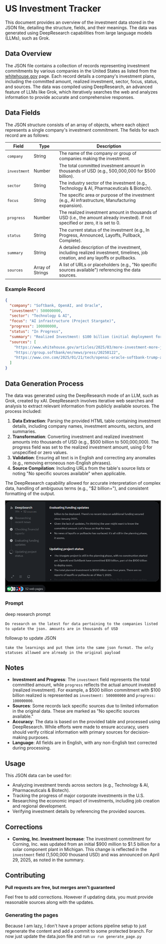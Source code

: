 # US Investment Tracker

This document provides an overview of the investment data stored in the JSON file, detailing the structure, fields, and their meanings. The data was generated using DeepResearch capabilities from large language models (LLMs), such as Grok.

## Data Overview

The JSON file contains a collection of records representing investment commitments by various companies in the United States as listed from the [whitehouse.gov](https://www.whitehouse.gov/investments/) page. Each record details a company's investment plans, including the committed amount, realized investment, sector, focus, status, and sources. The data was compiled using DeepResearch, an advanced feature of LLMs like Grok, which iteratively searches the web and analyzes information to provide accurate and comprehensive responses.

## Data Fields

The JSON structure consists of an array of objects, where each object represents a single company's investment commitment. The fields for each record are as follows:

| Field        | Type             | Description                                                                                                                       |
| ------------ | ---------------- | --------------------------------------------------------------------------------------------------------------------------------- |
| `company`    | String           | The name of the company or group of companies making the investment.                                                              |
| `investment` | Number           | The total committed investment amount in thousands of USD (e.g., 500,000,000 for $500 billion).                                   |
| `sector`     | String           | The industry sector of the investment (e.g., Technology & AI, Pharmaceuticals & Biotech).                                         |
| `focus`      | String           | The specific area or purpose of the investment (e.g., AI infrastructure, Manufacturing expansion).                                |
| `progress`   | Number           | The realized investment amount in thousands of USD (i.e., the amount already invested). If not specified or zero, it is set to 0. |
| `status`     | String           | The current status of the investment (e.g., In Progress, Announced, Layoffs, Pullback, Complete).                                 |
| `summary`    | String           | A detailed description of the investment, including realized investment, timelines, job creation, and any layoffs or pullbacks.   |
| `sources`    | Array of Strings | A list of URLs or placeholders (e.g., "No specific sources available") referencing the data sources.                              |

### Example Record

```json
{
  "company": "Softbank, OpenAI, and Oracle",
  "investment": 500000000,
  "sector": "Technology & AI",
  "focus": "AI infrastructure (Project Stargate)",
  "progress": 100000000,
  "status": "In Progress",
  "summary": "Realized Investment: $100 billion (initial deployment for data center construction in Texas, expected to create 100,000 jobs). Construction underway, announced January 2025. No layoffs or pullbacks reported.",
  "sources": [
    "https://www.whitehouse.gov/articles/2025/03/more-investment-more-jobs-and-more-money-in-americans-pockets/",
    "https://group.softbank/en/news/press/20250122",
    "https://www.cnn.com/2025/01/21/tech/openai-oracle-softbank-trump-ai-investment/index.html"
  ]
}
```

## Data Generation Process

The data was generated using the DeepResearch mode of an LLM, such as Grok, created by xAI. DeepResearch involves iterative web searches and analysis to extract relevant information from publicly available sources. The process included:

1. **Data Extraction**: Parsing the provided HTML table containing investment details, including company names, investment amounts, sectors, and summaries.
2. **Transformation**: Converting investment and realized investment amounts into thousands of USD (e.g., $500 billion to 500,000,000). The progress field was set to the realized investment amount, using 0 for unspecified or zero values.
3. **Validation**: Ensuring all text is in English and correcting any anomalies (e.g., removing erroneous non-English phrases).
4. **Source Compilation**: Including URLs from the table's source lists or noting "No specific sources available" when applicable.

The DeepResearch capability allowed for accurate interpretation of complex data, handling of ambiguous terms (e.g., "$2 billion+"), and consistent formatting of the output.

![deepresearch example](./docs/deep-research.png)

### Prompt

deep research prompt

    Do research on the latest for data pertaining to the companies listed to update the json. amounts are in thousands of USD

followup to update JSON

    take the learnings and put them into the same json format. The only statuses allowed are already in the original payload

## Notes

- **Investment and Progress**: The `investment` field represents the total committed amount, while `progress` reflects the actual amount invested (realized investment). For example, a $500 billion commitment with $100 billion realized is represented as `investment: 500000000` and `progress: 100000000`.
- **Sources**: Some records lack specific sources due to limited information in the original data. These are marked as "No specific sources available."
- **Accuracy**: The data is based on the provided table and processed using DeepResearch. While efforts were made to ensure accuracy, users should verify critical information with primary sources for decision-making purposes.
- **Language**: All fields are in English, with any non-English text corrected during processing.

## Usage

This JSON data can be used for:

- Analyzing investment trends across sectors (e.g., Technology & AI, Pharmaceuticals & Biotech).
- Tracking the progress of major corporate investments in the U.S.
- Researching the economic impact of investments, including job creation and regional development.
- Verifying investment details by referencing the provided sources.

## Corrections

- **Corning, Inc. Investment Increase**: The investment commitment for Corning, Inc. was updated from an initial $900 million to $1.5 billion for a solar component plant in Michigan. This change is reflected in the `investment` field (1,500,000 thousand USD) and was announced on April 29, 2025, as noted in the summary.

## Contributing

**Pull requests are free, but merges aren't guaranteed**

Feel free to add corrections. However if updating data, you must provide reasonable sources along with the updates.

### Generating the pages

Because I am lazy, I don't have a proper actions pipeline setup to just regenerate the content and add a commit to some protected branch. For now just update the data.json file and run `uv run generate_page.py`
